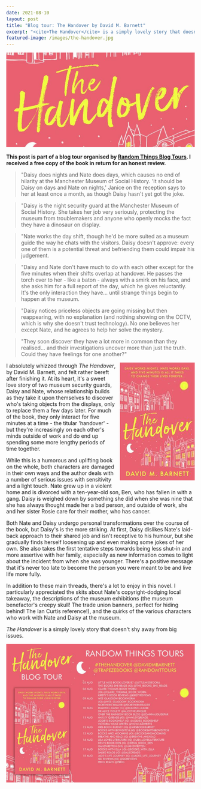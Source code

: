 ```yaml
---
date: 2021-08-10
layout: post
title: "Blog tour: The Handover by David M. Barnett"
excerpt: "<cite>The Handover</cite> is a simply lovely story that doesn't shy away from big issues."
featured-image: /images/the-handover.jpg
---
```


![The Handover](/images/the-handover.jpg)

**This post is part of a blog tour organised by [Random Things Blog Tours](http://randomthingsthroughmyletterbox.blogspot.com/p/services-to-publishers-authors-blog.html). I received a free copy of the book in return for an honest review.**

> "Daisy does nights and Nate does days, which causes no end of hilarity at the Manchester Museum of Social History. 'It should be Daisy on days and Nate on nights,' Janice on the reception says to her at least once a month, as though Daisy hasn't yet got the joke.

> "Daisy is the night security guard at the Manchester Museum of Social History. She takes her job very seriously, protecting the museum from troublemakers and anyone who openly mocks the fact they have a dinosaur on display.

> "Nate works the day shift, though he'd be more suited as a museum guide the way he chats with the visitors. Daisy doesn't approve: every one of them is a potential threat and befriending them could impair his judgement.

> "Daisy and Nate don't have much to do with each other except for the five minutes when their shifts overlap at handover. He passes the torch over to her - like a baton - always with a smirk on his face, and she asks him for a full report of the day, which he gives reluctantly. It's the only interaction they have... until strange things begin to happen at the museum.

> "Daisy notices priceless objects are going missing but then reappearing, with no explanation (and nothing showing on the CCTV, which is why she doesn't trust technology). No one believes her except Nate, and he agrees to help her solve the mystery.

> "They soon discover they have a lot more in common than they realised... and their investigations uncover more than just the truth. Could they have feelings for one another?"

<img src="/images/the-handover-200.jpg" alt="The Handover" style="float: right; margin-bottom: 10px; margin-left: 10px;">

I absolutely whizzed through <cite>The Handover</cite>, by David M. Barnett, and felt rather bereft after finishing it. At its heart, it's a sweet love story of two museum security guards, Daisy and Nate, whose relationship builds as they take it upon themselves to discover who's taking objects from the displays, only to replace them a few days later. For much of the book, they only interact for five minutes at a time - the titular 'handover' - but they're increasingly on each other's minds outside of work and do end up spending some more lengthy periods of time together.

While this is a humorous and uplifting book on the whole, both characters are damaged in their own ways and the author deals with a number of serious issues with sensitivity and a light touch. Nate grew up in a violent home and is divorced with a ten-year-old son, Ben, who has fallen in with a gang. Daisy is weighed down by something she did when she was nine that she has always thought made her a bad person, and outside of work, she and her sister Rosie care for their mother, who has cancer.

Both Nate and Daisy undergo personal transformations over the course of the book, but Daisy's is the more striking. At first, Daisy dislikes Nate's laid-back approach to their shared job and isn't receptive to his humour, but she gradually finds herself loosening up and even making some jokes of her own. She also takes the first tentative steps towards being less shut-in and more assertive with her family, especially as new information comes to light about the incident from when she was younger. There's a positive message that it's never too late to become the person you were meant to be and live life more fully.

In addition to these main threads, there's a lot to enjoy in this novel. I particularly appreciated the skits about Nate's copyright-dodging local takeaway, the descriptions of the museum exhibitions (the museum benefactor's creepy skull! The trade union banners, perfect for hiding behind! The Ian Curtis reference!), and the quirks of the various characters who work with Nate and Daisy at the museum.

<cite>The Handover</cite> is a simply lovely story that doesn't shy away from big issues.

![The Handover blog tour banner](/images/the-handover-banner.jpg)
